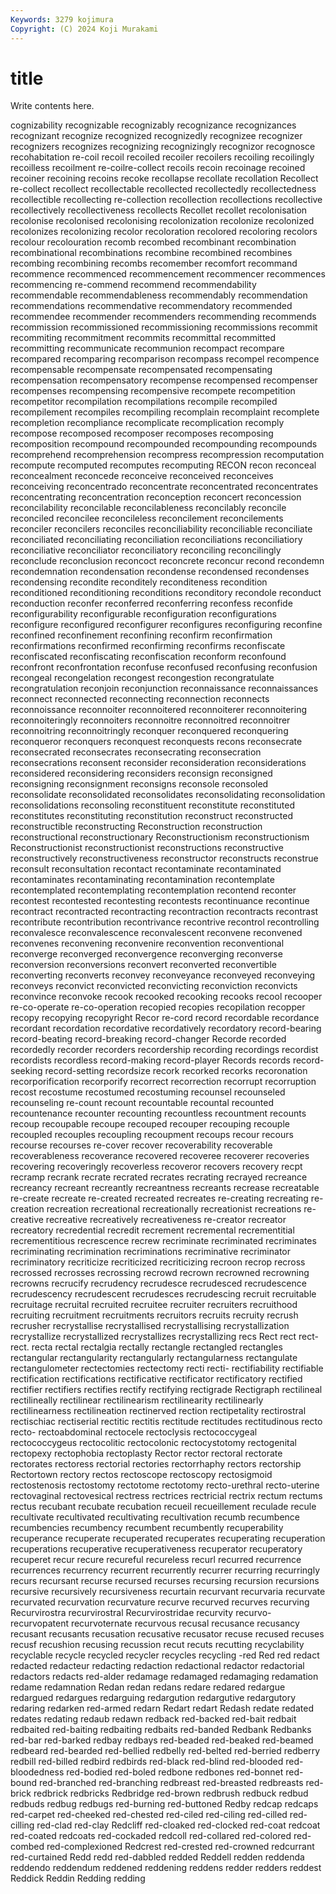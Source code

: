 ```yaml
---
Keywords: 3279 kojimura
Copyright: (C) 2024 Koji Murakami
---
```


# title

Write contents here.



cognizability recognizable recognizably recognizance recognizances recognizant recognize
recognized recognizedly recognizee recognizer recognizers recognizes recognizing recognizingly recognizor recognosce
recohabitation re-coil recoil recoiled recoiler recoilers recoiling recoilingly recoilless recoilment
re-coilre-collect recoils recoin recoinage recoined recoiner recoining recoins recoke recollapse
recollate recollation Recollect re-collect recollect recollectable recollected recollectedly recollectedness recollectible
recollecting re-collection recollection recollections recollective recollectively recollectiveness recollects Recollet recollet
recolonisation recolonise recolonised recolonising recolonization recolonize recolonized recolonizes recolonizing recolor
recoloration recolored recoloring recolors recolour recolouration recomb recombed recombinant recombination
recombinational recombinations recombine recombined recombines recombing recombining recombs recomember recomfort
recommand recommence recommenced recommencement recommencer recommences recommencing re-commend recommend recommendability
recommendable recommendableness recommendably recommendation recommendations recommendative recommendatory recommended recommendee recommender
recommenders recommending recommends recommission recommissioned recommissioning recommissions recommit recommiting recommitment
recommits recommittal recommitted recommitting recommunicate recommunion recompact recompare recompared recomparing
recomparison recompass recompel recompence recompensable recompensate recompensated recompensating recompensation recompensatory
recompense recompensed recompenser recompenses recompensing recompensive recompete recompetition recompetitor recompilation
recompilations recompile recompiled recompilement recompiles recompiling recomplain recomplaint recomplete recompletion
recompliance recomplicate recomplication recomply recompose recomposed recomposer recomposes recomposing recomposition
recompound recompounded recompounding recompounds recomprehend recomprehension recompress recompression recomputation recompute
recomputed recomputes recomputing RECON recon reconceal reconcealment reconcede reconceive reconceived
reconceives reconceiving reconcentrado reconcentrate reconcentrated reconcentrates reconcentrating reconcentration reconception reconcert
reconcession reconcilability reconcilable reconcilableness reconcilably reconcile reconciled reconcilee reconcileless reconcilement
reconcilements reconciler reconcilers reconciles reconciliability reconciliable reconciliate reconciliated reconciliating reconciliation
reconciliations reconciliatiory reconciliative reconciliator reconciliatory reconciling reconcilingly reconclude reconclusion reconcoct
reconcrete reconcur recond recondemn recondemnation recondensation recondense recondensed recondenses recondensing
recondite reconditely reconditeness recondition reconditioned reconditioning reconditions reconditory recondole reconduct
reconduction reconfer reconferred reconferring reconfess reconfide reconfigurability reconfigurable reconfiguration reconfigurations
reconfigure reconfigured reconfigurer reconfigures reconfiguring reconfine reconfined reconfinement reconfining reconfirm
reconfirmation reconfirmations reconfirmed reconfirming reconfirms reconfiscate reconfiscated reconfiscating reconfiscation reconform
reconfound reconfront reconfrontation reconfuse reconfused reconfusing reconfusion recongeal recongelation recongest
recongestion recongratulate recongratulation reconjoin reconjunction reconnaissance reconnaissances reconnect reconnected reconnecting
reconnection reconnects reconnoissance reconnoiter reconnoitered reconnoiterer reconnoitering reconnoiteringly reconnoiters reconnoitre
reconnoitred reconnoitrer reconnoitring reconnoitringly reconquer reconquered reconquering reconqueror reconquers reconquest
reconquests recons reconsecrate reconsecrated reconsecrates reconsecrating reconsecration reconsecrations reconsent reconsider
reconsideration reconsiderations reconsidered reconsidering reconsiders reconsign reconsigned reconsigning reconsignment reconsigns
reconsole reconsoled reconsolidate reconsolidated reconsolidates reconsolidating reconsolidation reconsolidations reconsoling reconstituent
reconstitute reconstituted reconstitutes reconstituting reconstitution reconstruct reconstructed reconstructible reconstructing Reconstruction
reconstruction reconstructional reconstructionary Reconstructionism reconstructionism Reconstructionist reconstructionist reconstructions reconstructive reconstructively
reconstructiveness reconstructor reconstructs reconstrue reconsult reconsultation recontact recontaminate recontaminated recontaminates
recontaminating recontamination recontemplate recontemplated recontemplating recontemplation recontend reconter recontest recontested
recontesting recontests recontinuance recontinue recontract recontracted recontracting recontraction recontracts recontrast
recontribute recontribution recontrivance recontrive recontrol recontrolling reconvalesce reconvalescence reconvalescent reconvene
reconvened reconvenes reconvening reconvenire reconvention reconventional reconverge reconverged reconvergence reconverging
reconverse reconversion reconversions reconvert reconverted reconvertible reconverting reconverts reconvey reconveyance
reconveyed reconveying reconveys reconvict reconvicted reconvicting reconviction reconvicts reconvince reconvoke
recook recooked recooking recooks recool recooper re-co-operate re-co-operation recopied recopies
recopilation recopper recopy recopying recopyright Recor re-cord record recordable recordance
recordant recordation recordative recordatively recordatory record-bearing record-beating record-breaking record-changer Recorde
recorded recordedly recorder recorders recordership recording recordings recordist recordists recordless
record-making record-player Records records record-seeking record-setting recordsize recork recorked recorks
recoronation recorporification recorporify recorrect recorrection recorrupt recorruption recost recostume recostumed
recostuming recounsel recounseled recounseling re-count recount recountable recountal recounted recountenance
recounter recounting recountless recountment recounts recoup recoupable recoupe recouped recouper
recouping recouple recoupled recouples recoupling recoupment recoups recour recours recourse
recourses re-cover recover recoverability recoverable recoverableness recoverance recovered recoveree recoverer
recoveries recovering recoveringly recoverless recoveror recovers recovery recpt recramp recrank
recrate recrated recrates recrating recrayed recreance recreancy recreant recreantly recreantness
recreants recrease recreatable re-create recreate re-created recreated recreates re-creating recreating
re-creation recreation recreational recreationally recreationist recreations re-creative recreative recreatively recreativeness
re-creator recreator recreatory recredential recredit recrement recremental recrementitial recrementitious recrescence
recrew recriminate recriminated recriminates recriminating recrimination recriminations recriminative recriminator recriminatory
recriticize recriticized recriticizing recroon recrop recross recrossed recrosses recrossing recrowd
recrown recrowned recrowning recrowns recrucify recrudency recrudesce recrudesced recrudescence recrudescency
recrudescent recrudesces recrudescing recruit recruitable recruitage recruital recruited recruitee recruiter
recruiters recruithood recruiting recruitment recruitments recruitors recruits recruity recrush recrusher
recrystallise recrystallised recrystallising recrystallization recrystallize recrystallized recrystallizes recrystallizing recs Rect
rect rect- rect. recta rectal rectalgia rectally rectangle rectangled rectangles
rectangular rectangularity rectangularly rectangularness rectangulate rectangulometer rectectomies rectectomy recti recti-
rectifiability rectifiable rectification rectifications rectificative rectificator rectificatory rectified rectifier rectifiers
rectifies rectify rectifying rectigrade Rectigraph rectilineal rectilineally rectilinear rectilinearism rectilinearity
rectilinearly rectilinearness rectilineation rectinerved rection rectipetality rectirostral rectischiac rectiserial rectitic
rectitis rectitude rectitudes rectitudinous recto recto- rectoabdominal rectocele rectoclysis rectococcygeal
rectococcygeus rectocolitic rectocolonic rectocystotomy rectogenital rectopexy rectophobia rectoplasty Rector rector
rectoral rectorate rectorates rectoress rectorial rectories rectorrhaphy rectors rectorship Rectortown
rectory rectos rectoscope rectoscopy rectosigmoid rectostenosis rectostomy rectotome rectotomy recto-urethral
recto-uterine rectovaginal rectovesical rectress rectrices rectricial rectrix rectum rectums rectus
recubant recubate recubation recueil recueillement reculade recule recultivate recultivated recultivating
recultivation recumb recumbence recumbencies recumbency recumbent recumbently recuperability recuperance recuperate
recuperated recuperates recuperating recuperation recuperations recuperative recuperativeness recuperator recuperatory recuperet
recur recure recureful recureless recurl recurred recurrence recurrences recurrency recurrent
recurrently recurrer recurring recurringly recurs recursant recurse recursed recurses recursing
recursion recursions recursive recursively recursiveness recurtain recurvant recurvaria recurvate recurvated
recurvation recurvature recurve recurved recurves recurving Recurvirostra recurvirostral Recurvirostridae recurvity
recurvo- recurvopatent recurvoternate recurvous recusal recusance recusancy recusant recusants recusation
recusative recusator recuse recused recuses recusf recushion recusing recussion recut
recuts recutting recyclability recyclable recycle recycled recycler recycles recycling -red
Red red redact redacted redacteur redacting redaction redactional redactor redactorial
redactors redacts red-alder redamage redamaged redamaging redamation redame redamnation Redan
redan redans redare redared redargue redargued redargues redarguing redargution redargutive
redargutory redaring redarken red-armed redarn Redart redart Redash redate redated
redates redating redaub redawn redback red-backed red-bait redbait redbaited red-baiting
redbaiting redbaits red-banded Redbank Redbanks red-bar red-barked redbay redbays red-beaded
red-beaked red-beamed redbeard red-bearded red-bellied redbelly red-belted red-berried redberry redbill
red-billed redbird redbirds red-black red-blind red-blooded red-bloodedness red-bodied red-boled redbone
redbones red-bonnet red-bound red-branched red-branching redbreast red-breasted redbreasts red-brick redbrick
redbricks Redbridge red-brown redbrush redbuck redbud redbuds redbug redbugs red-burning
red-buttoned Redby redcap redcaps red-carpet red-cheeked red-chested red-ciled red-ciling red-cilled
red-cilling red-clad red-clay Redcliff red-cloaked red-clocked red-coat redcoat red-coated redcoats
red-cockaded redcoll red-collared red-colored red-combed red-complexioned Redcrest red-crested red-crowned redcurrant
red-curtained Redd redd red-dabbled redded Reddell redden reddenda reddendo reddendum
reddened reddening reddens redder redders reddest Reddick Reddin Redding redding
